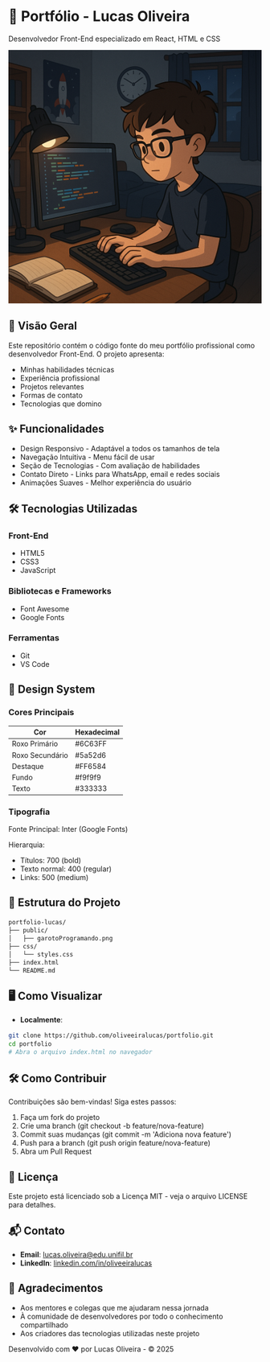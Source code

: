 
# 📝 Portfólio - Lucas Oliveira
Desenvolvedor Front-End especializado em React, HTML e CSS

![Preview do Portfólio](/public/garotoProgramando.png)

## 🚀 Visão Geral
Este repositório contém o código fonte do meu portfólio profissional como desenvolvedor Front-End. O projeto apresenta:

- Minhas habilidades técnicas
- Experiência profissional
- Projetos relevantes
- Formas de contato
- Tecnologias que domino

## ✨ Funcionalidades
- Design Responsivo - Adaptável a todos os tamanhos de tela
- Navegação Intuitiva - Menu fácil de usar
- Seção de Tecnologias - Com avaliação de habilidades
- Contato Direto - Links para WhatsApp, email e redes sociais
- Animações Suaves - Melhor experiência do usuário

## 🛠 Tecnologias Utilizadas
### Front-End
- HTML5
- CSS3
- JavaScript

### Bibliotecas e Frameworks
- Font Awesome
- Google Fonts

### Ferramentas
- Git
- VS Code

## 🎨 Design System
### Cores Principais

| Cor               | Hexadecimal  |
|-------------------|--------------|
| Roxo Primário     | #6C63FF      |
| Roxo Secundário   | #5a52d6      |
| Destaque          | #FF6584      |
| Fundo             | #f9f9f9      |
| Texto             | #333333      |

### Tipografia
Fonte Principal: Inter (Google Fonts)

Hierarquia:
- Títulos: 700 (bold)
- Texto normal: 400 (regular)
- Links: 500 (medium)

## 📂 Estrutura do Projeto

```
portfolio-lucas/
├── public/
│   ├── garotoProgramando.png
├── css/
│   └── styles.css
├── index.html
└── README.md
```

## 🖥️ Como Visualizar
- **Localmente**:
```bash
git clone https://github.com/oliveeiralucas/portfolio.git
cd portfolio
# Abra o arquivo index.html no navegador
```

## 🛠️ Como Contribuir
Contribuições são bem-vindas! Siga estes passos:

1. Faça um fork do projeto
2. Crie uma branch (git checkout -b feature/nova-feature)
3. Commit suas mudanças (git commit -m 'Adiciona nova feature')
4. Push para a branch (git push origin feature/nova-feature)
5. Abra um Pull Request

## 📝 Licença
Este projeto está licenciado sob a Licença MIT - veja o arquivo LICENSE para detalhes.

## 📬 Contato
- **Email**: lucas.oliveira@edu.unifil.br
- **LinkedIn**: [linkedin.com/in/oliveeiralucas](https://linkedin.com/in/oliveeiralucas)

## 🙌 Agradecimentos
- Aos mentores e colegas que me ajudaram nessa jornada
- À comunidade de desenvolvedores por todo o conhecimento compartilhado
- Aos criadores das tecnologias utilizadas neste projeto

Desenvolvido com ❤️ por Lucas Oliveira - © 2025
